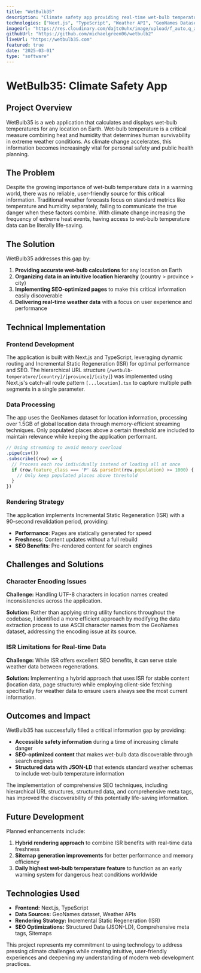 ```yaml
---
title: "WetBulb35"
description: "Climate safety app providing real-time wet-bulb temperature data for any location on Earth."
technologies: ["Next.js", "TypeScript", "Weather API", "GeoNames Dataset"]
imageUrl: "https://res.cloudinary.com/dajtc0uhx/image/upload/f_auto,q_auto/v1743925889/wetbulb35-homepage_zfrjqu.png"
githubUrl: "https://github.com/michaelgreen06/wetbulb2"
liveUrl: "https://wetbulb35.com"
featured: true
date: "2025-03-01"
type: "software"
---
```


# WetBulb35: Climate Safety App

## Project Overview

WetBulb35 is a web application that calculates and displays wet-bulb temperatures for any location on Earth. Wet-bulb temperature is a critical measure combining heat and humidity that determines human survivability in extreme weather conditions. As climate change accelerates, this information becomes increasingly vital for personal safety and public health planning.

## The Problem

Despite the growing importance of wet-bulb temperature data in a warming world, there was no reliable, user-friendly source for this critical information. Traditional weather forecasts focus on standard metrics like temperature and humidity separately, failing to communicate the true danger when these factors combine. With climate change increasing the frequency of extreme heat events, having access to wet-bulb temperature data can be literally life-saving.

## The Solution

WetBulb35 addresses this gap by:

1. **Providing accurate wet-bulb calculations** for any location on Earth
2. **Organizing data in an intuitive location hierarchy** (country > province > city)
3. **Implementing SEO-optimized pages** to make this critical information easily discoverable
4. **Delivering real-time weather data** with a focus on user experience and performance

## Technical Implementation

### Frontend Development

The application is built with Next.js and TypeScript, leveraging dynamic routing and Incremental Static Regeneration (ISR) for optimal performance and SEO. The hierarchical URL structure (`/wetbulb-temperature/[country]/[province]/[city]`) was implemented using Next.js's catch-all route pattern `[...location].tsx` to capture multiple path segments in a single parameter.

### Data Processing

The app uses the GeoNames dataset for location information, processing over 1.5GB of global location data through memory-efficient streaming techniques. Only populated places above a certain threshold are included to maintain relevance while keeping the application performant.

```javascript
// Using streaming to avoid memory overload
.pipe(csv())
.subscribe((row) => {
  // Process each row individually instead of loading all at once
  if (row.feature_class === 'P' && parseInt(row.population) >= 1000) {
    // Only keep populated places above threshold
  }
})
```

### Rendering Strategy

The application implements Incremental Static Regeneration (ISR) with a 90-second revalidation period, providing:
- **Performance**: Pages are statically generated for speed
- **Freshness**: Content updates without a full rebuild
- **SEO Benefits**: Pre-rendered content for search engines

## Challenges and Solutions

### Character Encoding Issues

**Challenge:** Handling UTF-8 characters in location names created inconsistencies across the application.

**Solution:** Rather than applying string utility functions throughout the codebase, I identified a more efficient approach by modifying the data extraction process to use ASCII character names from the GeoNames dataset, addressing the encoding issue at its source.

### ISR Limitations for Real-time Data

**Challenge:** While ISR offers excellent SEO benefits, it can serve stale weather data between regenerations.

**Solution:** Implementing a hybrid approach that uses ISR for stable content (location data, page structure) while employing client-side fetching specifically for weather data to ensure users always see the most current information.

## Outcomes and Impact

WetBulb35 has successfully filled a critical information gap by providing:

- **Accessible safety information** during a time of increasing climate danger
- **SEO-optimized content** that makes wet-bulb data discoverable through search engines
- **Structured data with JSON-LD** that extends standard weather schemas to include wet-bulb temperature information

The implementation of comprehensive SEO techniques, including hierarchical URL structures, structured data, and comprehensive meta tags, has improved the discoverability of this potentially life-saving information.

## Future Development

Planned enhancements include:

1. **Hybrid rendering approach** to combine ISR benefits with real-time data freshness
2. **Sitemap generation improvements** for better performance and memory efficiency
3. **Daily highest wet-bulb temperature feature** to function as an early warning system for dangerous heat conditions worldwide

## Technologies Used

- **Frontend:** Next.js, TypeScript
- **Data Sources:** GeoNames dataset, Weather APIs
- **Rendering Strategy:** Incremental Static Regeneration (ISR)
- **SEO Optimizations:** Structured Data (JSON-LD), Comprehensive meta tags, Sitemaps

This project represents my commitment to using technology to address pressing climate challenges while creating intuitive, user-friendly experiences and deepening my understanding of modern web development practices.